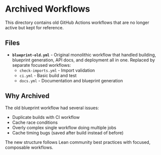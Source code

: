 # Archived Workflows

This directory contains old GitHub Actions workflows that are no longer active but kept for reference.

## Files

- **`blueprint-old.yml`** - Original monolithic workflow that handled building, blueprint generation, API docs, and deployment all in one. Replaced by separate focused workflows:
  - `check-imports.yml` - Import validation
  - `ci.yml` - Basic build and test
  - `docs.yml` - Documentation and blueprint generation

## Why Archived

The old blueprint workflow had several issues:
- Duplicate builds with CI workflow
- Cache race conditions
- Overly complex single workflow doing multiple jobs
- Cache timing bugs (saved after build instead of before)

The new structure follows Lean community best practices with focused, composable workflows.
